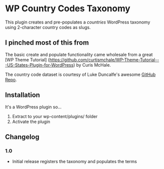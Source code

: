 # WP Country Codes Taxonomy

This plugin creates and pre-populates a *countries* WordPress taxonomy using 2-character country codes as slugs.

## I pinched most of this from

The basic create and populate functionality came wholesale from a great [WP Theme Tutorial] (https://github.com/curtismchale/WP-Theme-Tutorial---US-States-Plugin-for-WordPress) by Curis McHale.

The country code dataset is courtesy of Luke Duncalfe's awesome [GitHub Repo](https://github.com/lukes/ISO-3166-Countries-with-Regional-Codes).

## Installation

It's a WordPress plugin so...

1. Extract to your wp-content/plugins/ folder
2. Activate the plugin

## Changelog

### 1.0

* Initial release registers the taxonomy and populates the terms
